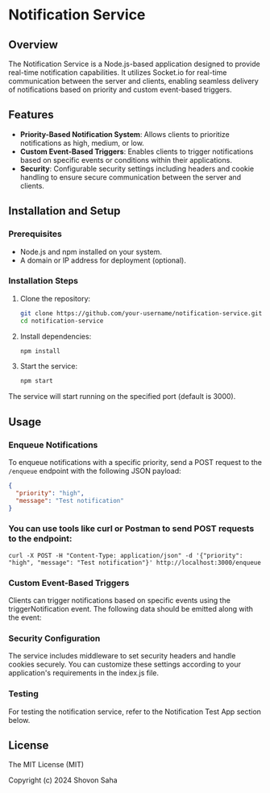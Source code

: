 # Notification Service

## Overview

The Notification Service is a Node.js-based application designed to provide real-time notification capabilities. It utilizes Socket.io for real-time communication between the server and clients, enabling seamless delivery of notifications based on priority and custom event-based triggers.

## Features

- **Priority-Based Notification System**: Allows clients to prioritize notifications as high, medium, or low.
- **Custom Event-Based Triggers**: Enables clients to trigger notifications based on specific events or conditions within their applications.
- **Security**: Configurable security settings including headers and cookie handling to ensure secure communication between the server and clients.

## Installation and Setup

### Prerequisites

- Node.js and npm installed on your system.
- A domain or IP address for deployment (optional).

### Installation Steps

1. Clone the repository:

    ```bash
    git clone https://github.com/your-username/notification-service.git
    cd notification-service
    ```

2. Install dependencies:

    ```bash
    npm install
    ```

3. Start the service:

    ```bash
    npm start
    ```

The service will start running on the specified port (default is 3000).

## Usage

### Enqueue Notifications

To enqueue notifications with a specific priority, send a POST request to the `/enqueue` endpoint with the following JSON payload:

```json
{
  "priority": "high",
  "message": "Test notification"
}
```

### You can use tools like curl or Postman to send POST requests to the endpoint:
```
curl -X POST -H "Content-Type: application/json" -d '{"priority": "high", "message": "Test notification"}' http://localhost:3000/enqueue
```
### Custom Event-Based Triggers
Clients can trigger notifications based on specific events using the triggerNotification event. The following data should be emitted along with the event:


### Security Configuration
The service includes middleware to set security headers and handle cookies securely. You can customize these settings according to your application's requirements in the index.js file.

### Testing
For testing the notification service, refer to the Notification Test App section below.

## License

The MIT License (MIT)

Copyright (c) 2024 Shovon Saha
